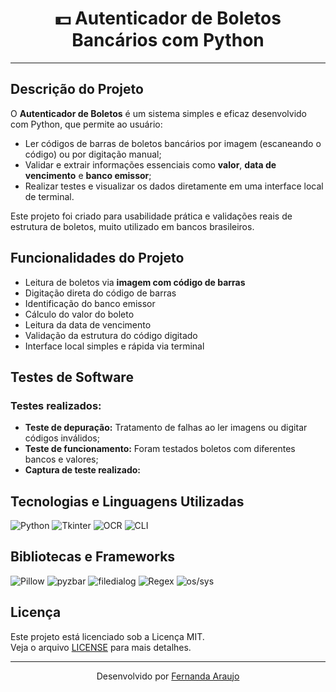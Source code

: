 <h1 align="center">  💵 Autenticador de Boletos Bancários com Python</h1>

---

## Descrição do Projeto

O **Autenticador de Boletos** é um sistema simples e eficaz desenvolvido com Python, que permite ao usuário:
- Ler códigos de barras de boletos bancários por imagem (escaneando o código) ou por digitação manual;
- Validar e extrair informações essenciais como **valor**, **data de vencimento** e **banco emissor**;
- Realizar testes e visualizar os dados diretamente em uma interface local de terminal.

Este projeto foi criado para usabilidade prática e validações reais de estrutura de boletos, muito utilizado em bancos brasileiros.

## Funcionalidades do Projeto

-  Leitura de boletos via **imagem com código de barras**
-  Digitação direta do código de barras
-  Identificação do banco emissor
-  Cálculo do valor do boleto
-  Leitura da data de vencimento
-  Validação da estrutura do código digitado
-  Interface local simples e rápida via terminal

## Testes de Software

### Testes realizados:
- **Teste de depuração:** Tratamento de falhas ao ler imagens ou digitar códigos inválidos;
- **Teste de funcionamento:** Foram testados boletos com diferentes bancos e valores;
- **Captura de teste realizado:**

## Tecnologias e Linguagens Utilizadas

![Python](https://img.shields.io/badge/Python-3.11-grey?logo=python&logoColor=black)
![Tkinter](https://img.shields.io/badge/Tkinter-GUI-grey?logo=python&logoColor=black)
![OCR](https://img.shields.io/badge/OCR-Recognition-grey?logo=google&logoColor=black)
![CLI](https://img.shields.io/badge/CLI-Interface-grey?logo=gnubash&logoColor=black)

## Bibliotecas e Frameworks

![Pillow](https://img.shields.io/badge/Pillow-Image-grey?logo=python&logoColor=black)
![pyzbar](https://img.shields.io/badge/pyzbar-Barcodes-grey?logo=python&logoColor=black)
![filedialog](https://img.shields.io/badge/filedialog-Tkinter-grey?logo=python&logoColor=black)
![Regex](https://img.shields.io/badge/Regex-Validation-grey?logo=regex&logoColor=black)
![os/sys](https://img.shields.io/badge/OS%20%26%20SYS-Core-grey?logo=windows&logoColor=black)

## Licença

Este projeto está licenciado sob a Licença MIT.  
Veja o arquivo [LICENSE](LICENSE) para mais detalhes.

--- 

<p align="center">
    Desenvolvido por <a href="https://github.com/AraujoTech1">Fernanda Araujo</a> 
</p>
